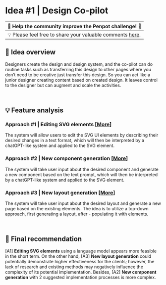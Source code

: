 # Idea #1 | Design Co-pilot

| 🚀 Help the community improve the Penpot challenge! 🚀    | 
|---------------------------------------------------------------|
| 💡 Please feel free to share your valuable comments [here]([https://github.com/jchieh/Penpot_notion2github_test_Challenge1/issues/1#issue-1780290938](https://github.com/penpot/Penpot-C1_Design-Co-pilot/issues/1#issue-1780321654)).|

## 🔎 Idea overview

Designers create the design and design system, and the co-pilot can do routine tasks such as transferring this design to other pages where you don’t need to be creative just transfer this design. So you can act like a junior designer creating content based on created design. It leaves control to the designer but can augment and scale the activities.

<br>

## 💡 Feature analysis
### Approach #1 | Editing SVG elements [[More](Approach\%231-Editing_SVG_elements/Readme.md)]

The system will allow users to edit the SVG UI elements by describing their desired changes in a text format, which will then be interpreted by a chatGPT-like system and applied to the SVG element.

### Approach #2 | New component generation [[More](Approach\%232-New_component_generation/Readme.md)]
    
The system will take user input about the desired component and generate a new component based on the text prompt, which will then be interpreted by a chatGPT-like system and applied to the SVG element.

### Approach #3 | New layout generation [[More](Approach\%233-New_layout_generation/Readme.md)]
    
The system will take user input about the desired layout and generate a new page based on the existing elements. The idea is to utilize a top-down approach, first generating a layout, after - populating it with elements. 

<br>

## 🏁 Final recommendation

[A1] **Editing SVG elements** using a language model appears more feasible in the short term. On the other hand, [A3] **New layout generation** could potentially demonstrate higher effectiveness for the clients; however, the lack of research and existing methods may negatively influence the complexity of its potential implementation. Besides, [A2] **New component generation** with 2 suggested implementation processes is more complex.
